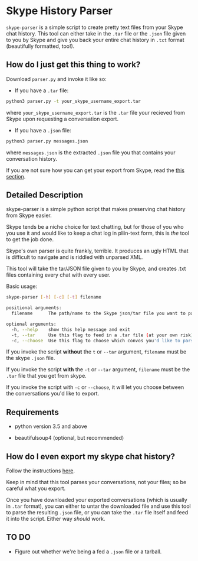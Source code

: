 # Skype History Parser

`skype-parser` is a simple script to create pretty text files from your Skype chat history. This tool can either take in the `.tar` file or the `.json` file given to you by Skype and give you back your entire chat history in `.txt` format (beautifully formatted, too!).

## How do I just get this thing to work?

Download `parser.py` and invoke it like so:

- If you have a `.tar` file:

```bash
python3 parser.py -t your_skype_username_export.tar
```

where `your_skype_username_export.tar` is the `.tar` file your recieved from Skype upon requesting a conversation export.  

- If you have a `.json` file:

```bash
python3 parser.py messages.json
```

where `messages.json` is the extracted `.json` file you that contains your conversation history.  

If you are not sure how you can get your export from Skype, read the [this section](#how-do-i-export-my-skype-chat-history).

## Detailed Description

skype-parser is a simple python script that makes preserving chat history from Skype easier.

Skype tends be a niche choice for text chatting, but for those of you who you use it and would like to keep a chat log in pliin-text form, this is *the* tool to get the job done.

Skype's own parser is quite frankly, terrible. It produces an ugly HTML that is difficult to navigate and is riddled with unparsed XML.

This tool will take the tar/JSON file given to you by Skype, and creates .txt files containing every chat with every user.

Basic usage:

```bash
skype-parser [-h] [-c] [-t] filename

positional arguments:
  filename      The path/name to the Skype json/tar file you want to parse

optional arguments:
  -h, --help    show this help message and exit
  -t, --tar     Use this flag to feed in a .tar file (at your own risk)
  -c, --choose  Use this flag to choose which convos you'd like to parse
```

If you invoke the script **without** the `t` or `--tar` argument, `filename` must be the skype `.json` file.

If you invoke the script **with** the `-t` or `--tar` argument, `filename` must be the `.tar` file that you get from skype.

If you invoke the script with `-c` or `--choose`, it will let you choose between the conversations you'd like to export.

## Requirements

- python version 3.5 and above

- beautifulsoup4 (optional, but recommended)

## How do I even export my skype chat history?

Follow the instructions [here](https://support.skype.com/en/faq/FA34894/how-do-i-export-my-skype-files-and-chat-history).

Keep in mind that this tool parses your conversations, not your files; so be careful what you export.

Once you have downloaded your exported conversations (which is usually in `.tar` format), you can either to untar the downloaded file and use this tool to parse the resulting `.json` file, or you can take the `.tar` file itself and feed it into the script. Either way *should* work.

## TO DO

- Figure out whether we're being a fed a `.json` file or a tarball.
